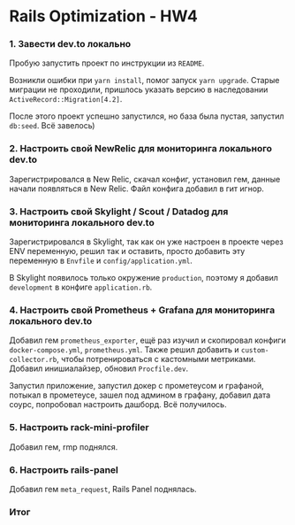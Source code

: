 # Rails Optimization - HW4

### 1. Завести dev.to локально

Пробую запустить проект по инструкции из `README`.

Возникли ошибки при `yarn install`, помог запуск `yarn upgrade`. Старые миграции не проходили, пришлось указать версию в наследовании `ActiveRecord::Migration[4.2]`.

После этого проект успешно запустился, но база была пустая, запустил `db:seed`. Всё завелось)

### 2. Настроить свой NewRelic для мониторинга локального dev.to

Зарегистрировался в New Relic, скачал конфиг, установил гем, данные начали появляться в New Relic. Файл конфига добавил в гит игнор.

### 3. Настроить свой Skylight / Scout / Datadog для мониторинга локального dev.to

Зарегистрировался в Skylight, так как он уже настроен в проекте через ENV переменную, решил так и оставить, просто добавить эту переменную в `Envfile` и `config/application.yml`.

В Skylight появилось только окружение `production`, поэтому я добавил `development` в конфиге `application.rb`.

### 4. Настроить свой Prometheus + Grafana для мониторинга локального dev.to

Добавил гем `prometheus_exporter`, ещё раз изучил и скопировал конфиги `docker-compose.yml`, `prometheus.yml`. Также решил добавить и `custom-collector.rb`, чтобы потренироваться с кастомными метриками. Добавил инишиалайзер, обновил `Procfile.dev`.

Запустил приложение, запустил докер с прометеусом и графаной, потыкал в прометеусе, зашел под админом в графану, добавил дата соурс, попробовал настроить дашборд. Всё получилось.

### 5. Настроить rack-mini-profiler

Добавил гем, rmp поднялся.

### 6. Настроить rails-panel

Добавил гем `meta_request`, Rails Panel поднялась.

### Итог
